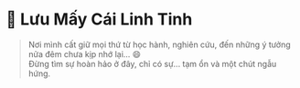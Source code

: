 # 📁 Lưu Mấy Cái Linh Tinh

> Nơi mình cất giữ mọi thứ từ học hành, nghiên cứu, đến những ý tưởng nửa đêm chưa kịp nhớ lại... 😄  
> Đừng tìm sự hoàn hảo ở đây, chỉ có sự... tạm ổn và một chút ngẫu hứng.
